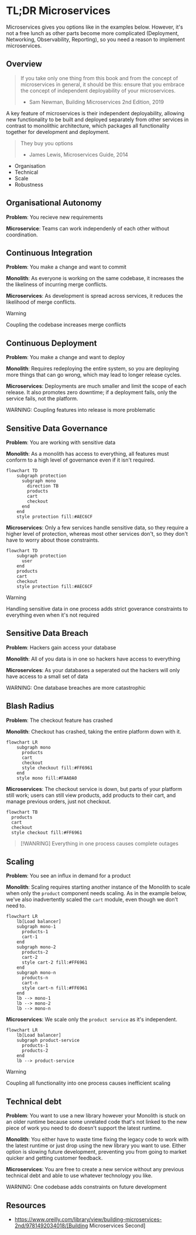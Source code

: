 # TL;DR Microservices

Microservices gives you options like in the examples below. However, it's not a
free lunch as other parts become more complicated (Deployment, Networking,
Observability, Reporting), so you need a reason to implement microservices.

## Overview

> If you take only one thing from this book and from the concept of
> microservices in general, it should be this: ensure that you embrace the
> concept of independent deployability of your microservices.
> - Sam Newman, Building Microservices 2nd Edition, 2019

A key feature of microservices is their independent deployability, allowing new
functionality to be built and deployed separately from other services in
contrast to monolithic architecture, which packages all functionality together
for development and deployment.

> They buy you options
> - James Lewis, Microservices Guide, 2014

* Organisation
* Technical
* Scale
* Robustness

## Organisational Autonomy

**Problem**: You recieve new requirements

**Microservice**: Teams can work independenly of each other without
coordination.

## Continuous Integration

**Problem**: You make a change and want to commit

**Monolith**: As everyone is working on the same codebase, it increases the the
likeliness of incurring merge conflicts.

**Microservices**: As development is spread across services, it reduces the
likelihood of merge conflicts.

> [!WARNING]
> Coupling the codebase increases merge conflicts

## Continuous Deployment

**Problem**: You make a change and want to deploy

**Monolith**: Requires redeploying the entire system, so you are deploying more
things that can go wrong, which may lead to longer release cycles.

**Microservices**: Deployments are much smaller and limit the scope of each
release. It also promotes zero downtime; if a deployment fails, only the service
fails, not the platform.

WARNING: Coupling features into release is more problematic

## Sensitive Data Governance

**Problem**: You are working with sensitive data

**Monolith**: As a monolith has access to everything, all features must conform
to a high level of governance even if it isn't required.

```mermaid
flowchart TD
    subgraph protection
      subgraph mono
        direction TB
        products
        cart
        checkout
      end
    end
    style protection fill:#AEC6CF
```

**Microservices**: Only a few services handle sensitive data, so they require a
higher level of protection, whereas most other services don't, so they don't
have to worry about those constraints.

```mermaid
flowchart TD
    subgraph protection
      user
    end
    products
    cart
    checkout
    style protection fill:#AEC6CF
```

> [!WARNING]
> Handling sensitive data in one process adds strict goverance constraints to
> everything even when it's not required

## Sensitive Data Breach

**Problem**: Hackers gain access your database

**Monolith**: All of you data is in one so hackers have access to everything

**Microservices**: As your databases a seperated out the hackers will only have
access to a small set of data

WARNING: One database breaches are more catastrophic

## Blash Radius

**Problem**: The checkout feature has crashed

**Monolith**: Checkout has crashed, taking the entire platform down with it.

```mermaid
flowchart LR
    subgraph mono
      products
      cart
      checkout
      style checkout fill:#FF6961
    end
    style mono fill:#FAA0A0
```

**Microservices**: The checkout service is down, but parts of your platform
still work; users can still view products, add products to their cart, and
manage previous orders, just not checkout.

```mermaid
flowchart TB
  products
  cart
  checkout
  style checkout fill:#FF6961
```

> [!WANRING]
> Everything in one process causes complete outages

## Scaling

**Problem**: You see an influx in demand for a product

**Monolith**: Scaling requires starting another instance of the Monolith to
scale when only the `product` component needs scaling. As in the example below,
we've also inadvertently scaled the `cart` module, even though we don't need to.

```mermaid
flowchart LR
    lb[Load balancer]
    subgraph mono-1
      products-1
      cart-1
    end
    subgraph mono-2
      products-2
      cart-2
      style cart-2 fill:#FF6961
    end
    subgraph mono-n
      products-n
      cart-n
      style cart-n fill:#FF6961
    end
    lb --> mono-1
    lb --> mono-2
    lb --> mono-n
```

**Microservices**: We scale only the `product service` as it's independent.

```mermaid
flowchart LR
    lb[Load balancer]
    subgraph product-service
      products-1
      products-2
    end
    lb --> product-service
```

> [!WARNING] 
> Coupling all functionality into one process causes inefficient scaling

## Technical debt

**Problem**: You want to use a new library however your Monolith is stuck on an
older runtime because some unrelated code that's not linked to the new piece of
work you need to do doesn't support the latest runtime.

**Monolith**: You either have to waste time fixing the legacy code to work with
the latest runtime or just drop using the new library you want to use. Either
option is slowing future development, preventing you from going to market
quicker and getting customer feedback.

**Microservices**: You are free to create a new service without any previous
technical debt and able to use whatever technology you like.

WARNING: One codebase adds constraints on future development

## Resources

- https://www.oreilly.com/library/view/building-microservices-2nd/9781492034018/[Building Microservices Second]
